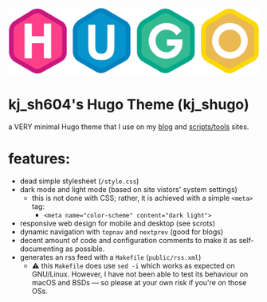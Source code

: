 ![Hugo Logo](assets/hugo-logo.png)

# kj_sh604's Hugo Theme (kj_shugo)

a VERY minimal Hugo theme that I use on my [blog](https://aedrielkylejavier.me/articles/) and [scripts/tools](https://aedrielkylejavier.me/scripts-and-tools/) sites.

# features:
* dead simple stylesheet (`/style.css`)
* dark mode and light mode (based on site vistors' system settings)
    * this is not done with CSS; rather, it is achieved with a simple `<meta>` tag:
        * `<meta name="color-scheme" content="dark light">`
* responsive web design for mobile and desktop (see scrots)
* dynamic navigation with `topnav` and `nextprev` (good for blogs)
* decent amount of code and configuration comments to make it as self-documenting as possible.
* generates an rss feed with a `Makefile` (`public/rss.xml`)
    * ⚠ this `Makefile` does use `sed -i` which works as expected on GNU/Linux. However, I have not been able to test its behaviour on macOS and BSDs — so please at your own risk if you're on those OSs.
